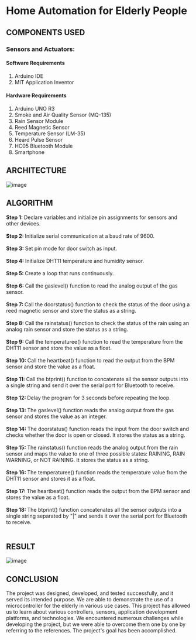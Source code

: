 # Home Automation for Elderly People

## COMPONENTS USED
### Sensors and Actuators:
#### Software Requirements
1. Arduino IDE <br>
2. MIT Application Inventor <br>

#### Hardware Requirements
1. Arduino UNO R3
2. Smoke and Air Quality Sensor (MQ-135)
3. Rain Sensor Module
4. Reed Magnetic Sensor
5. Temperature Sensor (LM-35)
6. Heard Pulse Sensor
7. HC05 Bluetooth Module
8. Smartphone

## ARCHITECTURE
![image](https://user-images.githubusercontent.com/68748665/222452392-9144a40a-11a4-4574-bd5e-aea9719de005.png)

## ALGORITHM
<b> Step 1: </b>Declare variables and initialize pin assignments for sensors and other devices.<br><br>
<b> Step 2: </b>Initialize serial communication at a baud rate of 9600.<br><br>
<b> Step 3: </b>Set pin mode for door switch as input.<br><br>
<b> Step 4: </b>Initialize DHT11 temperature and humidity sensor.<br><br>
<b> Step 5: </b>Create a loop that runs continuously.<br><br>
<b> Step 6: </b>Call the gaslevel() function to read the analog output of the gas sensor.<br><br>
<b> Step 7: </b>Call the doorstatus() function to check the status of the door using a reed magnetic sensor and store the status as a string.<br><br>
<b> Step 8: </b>Call the rainstatus() function to check the status of the rain using an analog rain sensor and store the status as a string.<br><br>
<b> Step 9: </b>Call the temperaturee() function to read the temperature from the DHT11 sensor and store the value as a float.<br><br>
<b> Step 10: </b>Call the heartbeat() function to read the output from the BPM sensor and store the value as a float.<br><br>
<b> Step 11: </b>Call the btprint() function to concatenate all the sensor outputs into a single string and send it over the serial port for Bluetooth to receive.<br><br>
<b> Step 12: </b>Delay the program for 3 seconds before repeating the loop.<br><br>
<b> Step 13: </b>The gaslevel() function reads the analog output from the gas sensor and stores the value as an integer.<br><br>
<b> Step 14: </b>The doorstatus() function reads the input from the door switch and checks whether the door is open or closed. It stores the status as a string.<br><br>
<b> Step 15: </b>The rainstatus() function reads the analog output from the rain sensor and maps the value to one of three possible states: RAINING, RAIN WARNING, or NOT RAINING. It stores the status as a string.<br><br>
<b> Step 16: </b>The temperaturee() function reads the temperature value from the DHT11 sensor and stores it as a float.<br><br>
<b> Step 17: </b>The heartbeat() function reads the output from the BPM sensor and stores the value as a float.<br><br>
<b> Step 18: </b>The btprint() function concatenates all the sensor outputs into a single string separated by "|" and sends it over the serial port for Bluetooth to receive.<br><br>

## RESULT
![image](https://user-images.githubusercontent.com/68748665/222454155-0c125879-87f1-4337-b437-486ae381d23f.png)

## CONCLUSION
The project was designed, developed, and tested successfully, and it served its intended purpose. We are able to demonstrate the use of a microcontroller for the elderly in various use cases. This project has allowed us to learn about various controllers, sensors, application development platforms, and technologies. We encountered numerous challenges while developing the project, but we were able to overcome them one by one by referring to the references. The project's goal has been accomplished.
